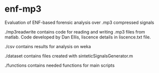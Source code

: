 # enf-mp3
Evaluation of ENF-based forensic analysis over .mp3 compressed signals

./mp3readwrite contains code for reading and writing .mp3 files from matlab. Code developed by Dan Ellis, liscence details in liscence.txt file.

./csv contains results for analysis on weka

./dataset contains files created with sinteticSignalsGenerator.m

./functions contains needed functions for main scripts
